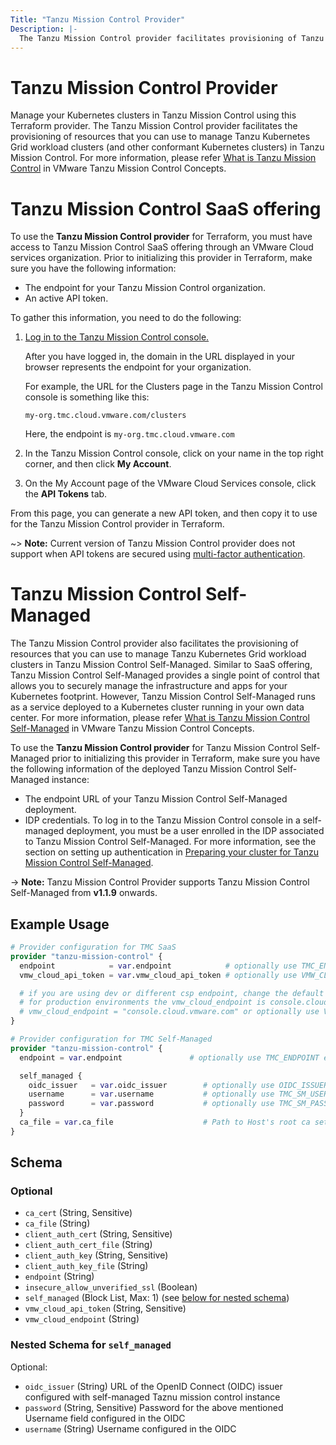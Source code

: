 ```yaml
---
Title: "Tanzu Mission Control Provider"
Description: |-
  The Tanzu Mission Control provider facilitates provisioning of Tanzu Mission Control Resources through Terraform plugin.
---
```


# Tanzu Mission Control Provider

Manage your Kubernetes clusters in Tanzu Mission Control using this Terraform provider.
The Tanzu Mission Control provider facilitates the provisioning of resources that you can use to manage Tanzu Kubernetes Grid workload clusters (and other conformant Kubernetes clusters) in Tanzu Mission Control.
For more information, please refer [What is Tanzu Mission Control][vmware-tanzu-tmc] in VMware Tanzu Mission Control Concepts.

[vmware-tanzu-tmc]: https://tanzu.vmware.com/mission-control

# Tanzu Mission Control SaaS offering

To use the **Tanzu Mission Control provider** for Terraform, you must have access to Tanzu Mission Control SaaS offering through an VMware Cloud services organization.
Prior to initializing this provider in Terraform, make sure you have the following information:

- The endpoint for your Tanzu Mission Control organization.
- An active API token.

To gather this information, you need to do the following:

1. [Log in to the Tanzu Mission Control console.][login]

    After you have logged in, the domain in the URL displayed in your browser represents the endpoint for your organization.

    For example, the URL for the Clusters page in the Tanzu Mission Control console is something like this:

    `my-org.tmc.cloud.vmware.com/clusters`

    Here, the endpoint is `my-org.tmc.cloud.vmware.com`

[login]: https://docs.vmware.com/en/VMware-Tanzu-Mission-Control/services/tanzumc-using/GUID-855A8998-E19A-46AC-A833-12C347486EF7.html

2. In the Tanzu Mission Control console, click on your name in the top right corner, and then click **My Account**.

3. On the My Account page of the VMware Cloud Services console, click the **API Tokens** tab.

From this page, you can generate a new API token, and then copy it to use for the Tanzu Mission Control provider in Terraform.

~> **Note:**
Current version of Tanzu Mission Control provider does not support when API tokens are secured using [multi-factor authentication][mfa-for-api-token].

[mfa-for-api-token]: https://docs.vmware.com/en/VMware-Cloud-services/services/Using-VMware-Cloud-Services/GUID-38D09558-D468-4A21-95BD-581940119FA7.html

# Tanzu Mission Control Self-Managed

The Tanzu Mission Control provider also facilitates the provisioning of resources that you can use to manage Tanzu Kubernetes Grid workload clusters in Tanzu Mission Control Self-Managed.
Similar to SaaS offering, Tanzu Mission Control Self-Managed provides a single point of control that allows you to securely manage the infrastructure and apps for your Kubernetes footprint. However, Tanzu Mission Control Self-Managed runs as a service deployed to a Kubernetes cluster running in your own data center.
For more information, please refer [What is Tanzu Mission Control Self-Managed][vmware-tanzu-tmc-self-managed] in VMware Tanzu Mission Control Concepts.

[vmware-tanzu-tmc-self-managed]: https://tanzu.vmware.com/content/blog/vmware-tanzu-mission-control-self-managed-announcement

To use the **Tanzu Mission Control provider** for Tanzu Mission Control Self-Managed prior to initializing this provider in Terraform, make sure you have the following information of the deployed Tanzu Mission Control Self-Managed instance:

- The endpoint URL of your Tanzu Mission Control Self-Managed deployment.
- IDP credentials. To log in to the Tanzu Mission Control console in a self-managed deployment, you must be a user enrolled in the IDP associated to Tanzu Mission Control Self-Managed. For more information, see the section on setting up authentication in [Preparing your cluster for Tanzu Mission Control Self-Managed][prepapre-cluster-for-tmc-sm].

[prepapre-cluster-for-tmc-sm]: https://docs.vmware.com/en/VMware-Tanzu-Mission-Control/1.0/tanzumc-sm-install/prepare-cluster.html

-> **Note:**
Tanzu Mission Control Provider supports Tanzu Mission Control Self-Managed from **v1.1.9** onwards.

## Example Usage

```terraform
# Provider configuration for TMC SaaS
provider "tanzu-mission-control" {
  endpoint            = var.endpoint            # optionally use TMC_ENDPOINT env var
  vmw_cloud_api_token = var.vmw_cloud_api_token # optionally use VMW_CLOUD_API_TOKEN env var

  # if you are using dev or different csp endpoint, change the default value below
  # for production environments the vmw_cloud_endpoint is console.cloud.vmware.com
  # vmw_cloud_endpoint = "console.cloud.vmware.com" or optionally use VMW_CLOUD_ENDPOINT env var
}

# Provider configuration for TMC Self-Managed
provider "tanzu-mission-control" {
  endpoint = var.endpoint               # optionally use TMC_ENDPOINT env var

  self_managed {
    oidc_issuer   = var.oidc_issuer        # optionally use OIDC_ISSUER env var,  Ex: export OIDC_ISSUER=pinniped-supervisor.example.local-dev.tmc.com
    username      = var.username           # optionally use TMC_SM_USERNAME env var
    password      = var.password           # optionally use TMC_SM_PASSWORD env var
  }
  ca_file = var.ca_file                    # Path to Host's root ca set. The certificates issued by the issuer should be trusted by the host accessing TMC Self-Managed via TMC terraform provider.
}
```

<!-- schema generated by tfplugindocs -->
## Schema

### Optional

- `ca_cert` (String, Sensitive)
- `ca_file` (String)
- `client_auth_cert` (String, Sensitive)
- `client_auth_cert_file` (String)
- `client_auth_key` (String, Sensitive)
- `client_auth_key_file` (String)
- `endpoint` (String)
- `insecure_allow_unverified_ssl` (Boolean)
- `self_managed` (Block List, Max: 1) (see [below for nested schema](#nestedblock--self_managed))
- `vmw_cloud_api_token` (String, Sensitive)
- `vmw_cloud_endpoint` (String)

<a id="nestedblock--self_managed"></a>
### Nested Schema for `self_managed`

Optional:

- `oidc_issuer` (String) URL of the OpenID Connect (OIDC) issuer configured with self-managed Taznu mission control instance
- `password` (String, Sensitive) Password for the above mentioned Username field configured in the OIDC
- `username` (String) Username configured in the OIDC
